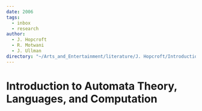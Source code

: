 ```yaml
---
date: 2006
tags:
  - inbox
  - research
author:
  - J. Hopcroft
  - R. Motwani
  - J. Ullman
directory: "~/Arts_and_Entertainment/literature/J. Hopcroft/Introduction to Automata Theory, Languages, and Computation (2380)/"
---
```


# Introduction to Automata Theory, Languages, and Computation

